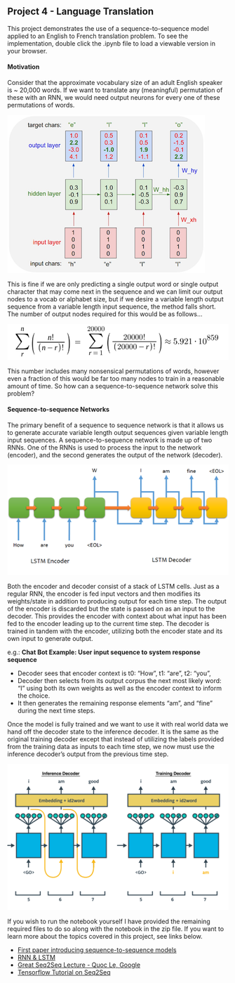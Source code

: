 ## Project 4 - Language Translation

This project demonstrates the use of a sequence-to-sequence model applied to an English to French translation problem. To see the implementation, double click the .ipynb file to load a viewable version in your browser.

#### Motivation 
Consider that the approximate vocabulary size of an adult English speaker is ~ 20,000 words. If we want to translate any (meaningful) permutation of these with an RNN, we would need output neurons for every one of these permutations of words.

![alt text](char-rnn.png "Character Wise RNN: The output of the RNN at any time step is always 1 character from a total of 26 possible characters. Its output size is fixed and its output layer is a reasonable size.")

This is fine if we are only predicting a single output word or single output character that may come next in the sequence and we can limit our output nodes to a vocab or alphabet size, but if we desire a variable length output sequence from a variable length input sequence, the method falls short. The number of output nodes required for this would be as follows…


![alt text](Sum.png "Number of Output neurons required")

This number includes many nonsensical permutations of words, however even a fraction of this would be far too many nodes to train in a reasonable amount of time. So how can a sequence-to-sequence network solve this problem?



#### Sequence-to-sequence Networks
The primary benefit of a sequence to sequence network is that it allows us to generate accurate variable length output sequences given variable length input sequences.  A sequence-to-sequence network is made up of two RNNs. One of the RNNs is used to process the input to the network (encoder), and the second generates the output of the network (decoder).

![alt text](seq2seq1.png "Seq2Seq Model")

Both the encoder and decoder consist of a stack of LSTM cells. Just as a regular RNN, the encoder is fed input vectors and then modifies its weights/state in addition to producing output for each time step. The output of the encoder is discarded but the state is passed on as an input to the decoder. This provides the encoder with context about what input has been fed to the encoder leading up to the current time step. The decoder is trained in tandem with the encoder, utilizing both the encoder state and its own input to generate output. 

e.g.: **Chat Bot Example: User input sequence to system response sequence**
* Decoder sees that encoder context is t0: “How”, t1: “are”, t2: “you”,
* Decoder then selects from its output corpus the next most likely word: “I” using both its own weights as well as the encoder context to inform the choice. 
* It then generates the remaining response elements “am”, and “fine” during the next time steps.

Once the model is fully trained and we want to use it with real world data we hand off the decoder state to the inference decoder. It is the same as the original training decoder except that instead of utilizing the labels provided from the training data as inputs to each time step, we now must use the inference decoder’s output from the previous time step.

![alt text](decoders.png "Comparison of Training & Inference Decoders")

 If you wish to run the notebook yourself I have provided the remaining required files to do so along with the notebook in the zip file. If you want to learn more about the topics covered in this project, see links below. 

* [First paper introducing sequence-to-sequence models](https://arxiv.org/abs/1406.1078)
* [RNN & LSTM](https://deeplearning4j.org/lstm.html)
* [Great Seq2Seq Lecture - Quoc Le, Google](https://www.youtube.com/watch?v=G5RY_SUJih4)
* [Tensorflow Tutorial on Seq2Seq](https://www.tensorflow.org/tutorials/seq2seq)
